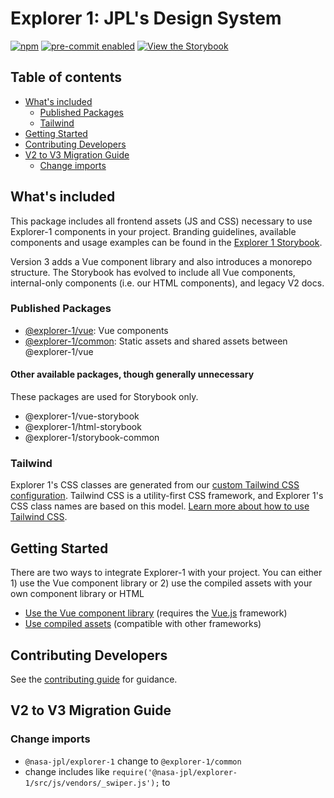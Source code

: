 # Explorer 1: JPL's Design System

[![npm](https://img.shields.io/npm/v/@nasa-jpl/explorer-1)](https://npmjs.com/package/@nasa-jpl/explorer-1)
[![pre-commit enabled](https://img.shields.io/badge/pre--commit-enabled-brightgreen?logo=pre-commit&logoColor=white)](https://github.com/pre-commit/pre-commit)
[![View the Storybook](https://img.shields.io/badge/Storybook-FF4785.svg?logo=storybook&logoColor=white)](https://nasa-jpl.github.io/explorer-1/)

## Table of contents

- [What's included](#whats-included)
  - [Published Packages](#published-packages)
  - [Tailwind](#tailwind)
- [Getting Started](#getting-started)
- [Contributing Developers](#contributing-developers)
- [V2 to V3 Migration Guide](#v2-to-v3-migration-guide)
  - [Change imports](#change-imports)

## What's included

This package includes all frontend assets (JS and CSS) necessary to use Explorer-1 components in your project. Branding guidelines, available components and usage examples can be found in the [Explorer 1 Storybook](https://nasa-jpl.github.io/explorer-1/).

Version 3 adds a Vue component library and also introduces a monorepo structure. The Storybook has evolved to include all Vue components, internal-only components (i.e. our HTML components), and legacy V2 docs.

### Published Packages

- [@explorer-1/vue](https://github.com/nasa-jpl/explorer-1/tree/main/packages/vue): Vue components
- [@explorer-1/common](https://github.com/nasa-jpl/explorer-1/tree/main/packages/common): Static assets and shared assets between @explorer-1/vue

#### Other available packages, though generally unnecessary

These packages are used for Storybook only.

- @explorer-1/vue-storybook
- @explorer-1/html-storybook
- @explorer-1/storybook-common

### Tailwind

Explorer 1's CSS classes are generated from our [custom Tailwind CSS configuration](./packages/common/tailwind.config.js). Tailwind CSS is a utility-first CSS framework, and Explorer 1's CSS class names are based on this model. [Learn more about how to use Tailwind CSS](https://tailwindcss.com/docs).

## Getting Started

There are two ways to integrate Explorer-1 with your project. You can either 1) use the Vue component library or 2) use the compiled assets with your own component library or HTML

- [Use the Vue component library](./packages/vue/README.md) (requires the [Vue.js](https://vuejs.org/) framework)
- [Use compiled assets](./packages/common/README.md) (compatible with other frameworks)

## Contributing Developers

See the [contributing guide](CONTRIBUTING.md) for guidance.

## V2 to V3 Migration Guide

### Change imports

- `@nasa-jpl/explorer-1` change to `@explorer-1/common`
- change includes like `require('@nasa-jpl/explorer-1/src/js/vendors/_swiper.js');` to
